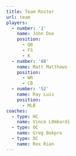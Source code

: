 ```yaml
---
title: Team Roster
url: team
players:
  - number: '1'
    name: John Doe
    position:
      - QB
      - FS
      - K
  - number: '88'
    name: Matt Matthews
    position:
      - WR
      - CB
  - number: '52'
    name: Ray Luis
    position:
      - MLB
coaches:
  - type: HC
    name: Vince L0mbardi
  - type: OC
    name: Greg Bokpro
  - type: DC
    name: Rex Rian
---
```

